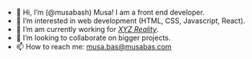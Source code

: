 - 👋 Hi, I’m (@musabash) Musa! I am a front end developer.
- 👀 I’m interested in web development (HTML, CSS, Javascript, React).
- 🌱 I’m am currently working for *[XYZ Reality](https://www.xyzreality.com/)*.
- 💞️ I’m looking to collaborate on bigger projects.
- 📫 How to reach me: musa.bas@musabas.com

<!---
musabash/musabash is a ✨ special ✨ repository because its `README.md` (this file) appears on your GitHub profile.
You can click the Preview link to take a look at your changes.
--->
